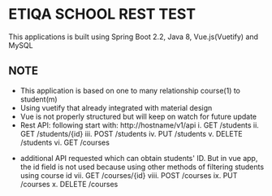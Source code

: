 # ETIQA SCHOOL REST TEST

This applications is built using Spring Boot 2.2, Java 8, Vue.js(Vuetify) and MySQL

## NOTE
- This application is based on one to many relationship course(1) to student(m)
- Using vuetify that already integrated with material design
- Vue is not properly structured but will keep on watch for future update
- Rest API:  following start with: http://hostname/v1/api
i. GET /students
ii. GET /students/{id}
iii. POST /students
iv. PUT /students
v. DELETE /students
vi. GET /courses  
* additional API requested which can obtain students' ID. But in vue app, the id field is not used because using other methods of filtering students using course id
vii. GET /courses/{id}
viii. POST /courses
ix. PUT /courses
x. DELETE /courses

